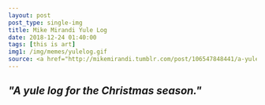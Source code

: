 ```yaml
---
layout: post
post_type: single-img
title: Mike Mirandi Yule Log
date: 2018-12-24 01:40:00
tags: [this is art]
img1: /img/memes/yulelog.gif
source: <a href="http://mikemirandi.tumblr.com/post/106547848441/a-yule-log-for-the-christmas-season" target="_blank" rel="nofollow">Mike Mirandi</a>
---
```

## *"A yule log for the Christmas season."*
